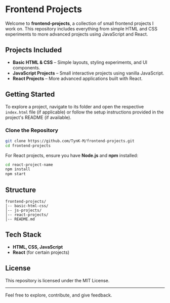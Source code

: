 # Frontend Projects

Welcome to **frontend-projects**, a collection of small frontend projects I work on. This repository includes everything from simple HTML and CSS experiments to more advanced projects using JavaScript and React.

## Projects Included

- **Basic HTML & CSS** – Simple layouts, styling experiments, and UI components.
- **JavaScript Projects** – Small interactive projects using vanilla JavaScript.
- **React Projects** – More advanced applications built with React.

## Getting Started

To explore a project, navigate to its folder and open the respective `index.html` file (if applicable) or follow the setup instructions provided in the project's README (if available).

### Clone the Repository

```sh
git clone https://github.com/TynK-M/frontend-projects.git
cd frontend-projects
```

For React projects, ensure you have **Node.js** and **npm** installed:

```sh
cd react-project-name
npm install
npm start
```

## Structure

```plaintext
frontend-projects/
│-- basic-html-css/
│-- js-projects/
│-- react-projects/
│-- README.md
```

## Tech Stack

- **HTML, CSS, JavaScript**
- **React** (for certain projects)

## License

This repository is licensed under the MIT License.

---

Feel free to explore, contribute, and give feedback.


